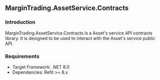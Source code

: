 ## MarginTrading.AssetService.Contracts

### Introduction
MarginTrading.AssetService.Contracts is a Asset's service API contracts library. It is designed to be used to interact with the Asset's service public API. 

### Requirements
- Target Framework: .NET 8.0
- Dependencies: Refit >= 8.x
